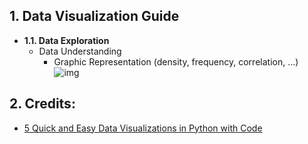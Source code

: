 ## 1. Data Visualization Guide

- **1.1. Data Exploration**
	- Data Understanding
		- Graphic Representation (density, frequency, correlation, ...)
![img](https://github.com/daniellj/DataScience/blob/master/DataOrganizationAndDataVisualization/Python/Images/DataVisualizationGuide.jpeg)

## 2. Credits:

- [5 Quick and Easy Data Visualizations in Python with Code](https://towardsdatascience.com/5-quick-and-easy-data-visualizations-in-python-with-code-a2284bae952f)
